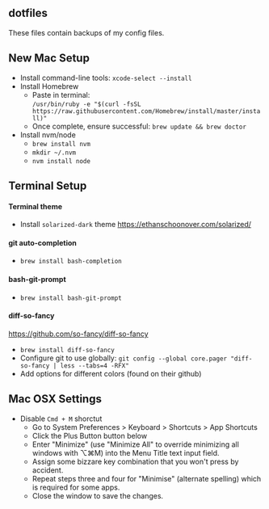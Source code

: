 ## dotfiles
These files contain backups of my config files.

## New Mac Setup
* Install command-line tools: `xcode-select --install`
* Install Homebrew 
  * Paste in terminal:  
  `/usr/bin/ruby -e "$(curl -fsSL https://raw.githubusercontent.com/Homebrew/install/master/install)"`
  * Once complete, ensure successful: `brew update && brew doctor`
* Install nvm/node  
  * `brew install nvm`
  * `mkdir ~/.nvm`
  * `nvm install node`

## Terminal Setup
#### Terminal theme
* Install `solarized-dark` theme https://ethanschoonover.com/solarized/

#### git auto-completion
* `brew install bash-completion`

#### bash-git-prompt
* `brew install bash-git-prompt`

#### diff-so-fancy
https://github.com/so-fancy/diff-so-fancy  
* `brew install diff-so-fancy`
* Configure git to use globally: `git config --global core.pager "diff-so-fancy | less --tabs=4 -RFX"`
* Add options for different colors (found on their github)

## Mac OSX Settings
* Disable `Cmd + M` shorctut
  * Go to System Preferences > Keyboard > Shortcuts > App Shortcuts
  * Click the Plus Button button below
  * Enter "Minimize" (use "Minimize All" to override minimizing all windows with ⌥⌘M) into the Menu Title text input field.
  * Assign some bizzare key combination that you won't press by accident.
  * Repeat steps three and four for "Minimise" (alternate spelling) which is required for some apps.
  * Close the window to save the changes.

